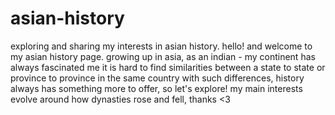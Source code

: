 # asian-history
exploring and sharing my interests in asian history.
hello! and welcome to my asian history page.
growing up in asia, as an indian - my continent has always fascinated me
it is hard to find similarities between a state to state or province to province in the same country
with such differences, history always has something more to offer, so let's explore!
my main interests evolve around how dynasties rose and fell, thanks <3
